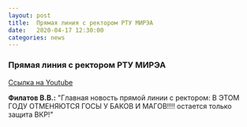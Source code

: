 ```yaml
---
layout: post
title:  Прямая линия с ректором РТУ МИРЭА  
date:   2020-04-17 12:30:00
categories: news
---
```

### Прямая линия с ректором РТУ МИРЭА

[Ссылка на Youtube](https://www.youtube.com/watch?v=CFfO4906mc0)


**Филатов В.В.:**
"Главная новость прямой линии с ректором: В ЭТОМ ГОДУ ОТМЕНЯЮТСЯ ГОСЫ У БАКОВ И МАГОВ!!!!  остается только защита ВКР!"

